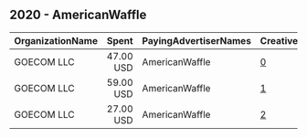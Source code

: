 ## 2020 - AmericanWaffle 
|OrganizationName|Spent|PayingAdvertiserNames|CreativeUrls|Impressions|Genders|AgeBrackets|CountryCodes|BillingAddresses|CandidateBallotInformation|
|:---|---:|:---|:---|---:|:---|:---|:---|:---|:---|
|GOECOM LLC|47.00 USD|AmericanWaffle|[0](https://www.snap.com/political-ads/asset/1f18b7c14f4810221edc30eb51bc8886c36b6296c2a3b5d6fedaaf9daadc6c3a?mediaType=mp4)|4,049||18+|united states|US||
|GOECOM LLC|59.00 USD|AmericanWaffle|[1](https://www.snap.com/political-ads/asset/1f18b7c14f4810221edc30eb51bc8886c36b6296c2a3b5d6fedaaf9daadc6c3a?mediaType=mp4)|9,197||18+|united states|US||
|GOECOM LLC|27.00 USD|AmericanWaffle|[2](https://www.snap.com/political-ads/asset/1f18b7c14f4810221edc30eb51bc8886c36b6296c2a3b5d6fedaaf9daadc6c3a?mediaType=mp4)|5,600||18+|united states|US||
